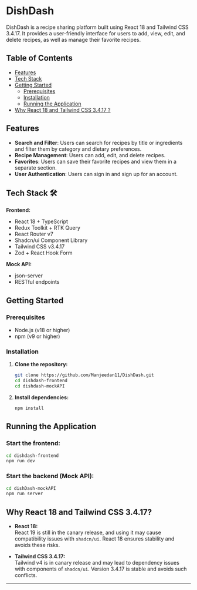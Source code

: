 # DishDash

DishDash is a recipe sharing platform built using React 18 and Tailwind CSS 3.4.17. It provides a user-friendly interface for users to add, view, edit, and delete recipes, as well as manage their favorite recipes.

## Table of Contents

- [Features](#features)
- [Tech Stack](#tech-stack)
- [Getting Started](#getting-started)
  - [Prerequisites](#prerequisites)
  - [Installation](#installation)
  - [Running the Application](#running-the-application)
- [Why React 18 and Tailwind CSS 3.4.17 ?](#why-react-18-and-tailwind-css-3417)

## Features

- **Search and Filter**: Users can search for recipes by title or ingredients and filter them by category and dietary preferences.
- **Recipe Management**: Users can add, edit, and delete recipes.
- **Favorites**: Users can save their favorite recipes and view them in a separate section.
- **User Authentication**: Users can sign in and sign up for an account.

## Tech Stack 🛠️

**Frontend:**
- React 18 + TypeScript
- Redux Toolkit + RTK Query
- React Router v7
- Shadcn/ui Component Library
- Tailwind CSS v3.4.17
- Zod + React Hook Form

**Mock API:**
- json-server
- RESTful endpoints

## Getting Started

### Prerequisites

- Node.js (v18 or higher)
- npm (v9 or higher)

### Installation

1. **Clone the repository:**
   ```sh
   git clone https://github.com/Manjeedan11/DishDash.git
   cd dishdash-frontend
   cd dishdash-mockAPI
   ```

2. **Install dependencies:**
   ```sh
   npm install
   ```

## Running the Application

### Start the frontend:

```sh
cd dishdash-frontend
npm run dev
```

### Start the backend (Mock API):

```sh
cd dishDash-mockAPI
npm run server
```

## Why React 18 and Tailwind CSS 3.4.17?

- **React 18:**  
  React 19 is still in the canary release, and using it may cause compatibility issues with `shadcn/ui`. React 18 ensures stability and avoids these risks.

- **Tailwind CSS 3.4.17:**  
  Tailwind v4 is in canary release and may lead to dependency issues with components of `shadcn/ui`. Version 3.4.17 is stable and avoids such conflicts.

---


